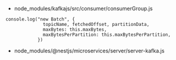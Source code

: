 - node_modules/kafkajs/src/consumer/consumerGroup.js

```
console.log("new Batch", {
              topicName, fetchedOffset, partitionData,
              maxBytes: this.maxBytes,
              maxBytesPerPartition: this.maxBytesPerPartition,
            })
```

- node_modules/@nestjs/microservices/server/server-kafka.js
